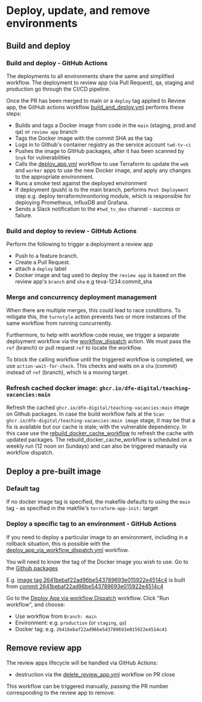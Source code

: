 # Deploy, update, and remove environments

## Build and deploy

### Build and deploy - GitHub Actions

The deployments to all environments share the same and simplified workflow. The deployment to review app (via Pull Request), qa, staging and production go through the CI/CD pipeline.

Once the PR has been merged to main or a `deploy` tag applied to Review app, the GitHub actions workflow [build_and_deploy.yml](../.github/workflows/build_and_deploy.yml) performs these steps:

- Builds and tags a Docker image from code in the `main` (staging, prod and qa) or `review app` branch
- Tags the Docker image with the commit SHA as the tag
- Logs in to Github's container registry as the service account `twd-tv-ci`
- Pushes the image to GitHub packages, after it has been scanned by `Snyk` for vulnerabilities
- Calls the [deploy_app.yml](../.github/workflows/deploy_app.yml) workflow to use Terraform to update the `web` and `worker` apps to use the new Docker image, and apply any changes to the appropriate environment.
- Runs a smoke test against the deployed environment
- If deployment (push) is to the main branch, performs `Post Deployment` step e.g. deploy terraform/monitoring module, which is responsible for deploying Prometheus, influxDB and Grafana.
- Sends a Slack notification to the `#twd_tv_dev` channel - success or failure.

### Build and deploy to review - GitHub Actions

Perform the following to trigger a deployment a review app

- Push to a feature branch.
- Create a Pull Request.
- attach a `deploy` label
- Docker image and tag used to deploy the `review app` is based on the review app's `branch` and `sha` e.g teva-1234:commit_sha


### Merge and concurrency deployment management
When there are multiple merges, this could lead to race conditions. To mitigate this, the `turnstyle` action prevents two or more instances of the same workflow from running concurrently.

Furthermore, to help with workflow code reuse, we trigger a separate deployment workflow via the [workflow_dispatch](https://docs.github.com/en/actions/reference/events-that-trigger-workflows#workflow_dispatch) action. We must pass the `ref` (branch) or pull request `ref` to locate the workflow.

To block the calling workflow until the triggered workflow is completed, we use `action-wait-for-check`. This checks and waits on a `sha` (commit) instead of `ref` (branch), which is a moving target.


### Refresh cached docker image: `ghcr.io/dfe-digital/teaching-vacancies:main`

Refresh the cached `ghcr.io/dfe-digital/teaching-vacancies:main` image on Github packages. In case the build workflow fails at the `Scan ghcr.io/dfe-digital/teaching-vacancies:main image` stage, it may be that a fix is available but our cache is stale; with the vulnerable dependency. In this case use the [rebuild_docker_cache_workflow](../.github/workflows/rebuild_docker_cache.yml) to refresh the cache with updated packages. The rebuild_docker_cache_workflow is scheduled on a weekly run (12 noon on Sundays) and can also be triggered manaully via workflow dispatch.


## Deploy a pre-built image

### Default tag

If no docker image tag is specified, the makefile defaults to using the `main` tag - as specified in the makfile's `terraform-app-init:` target

### Deploy a specific tag to an environment - GitHub Actions

If you need to deploy a particular image to an environment, including in a rollback situation, this is possible with the [deploy_app_via_workflow_dispatch.yml](/.github/workflows/deploy_app_via_workflow_dispatch.yml) workflow.

You will need to know the tag of the Docker image you wish to use. Go to the [Github packages](https://github.com/DFE-Digital/teaching-vacancies/pkgs/container/teaching-vacancies)

E.g. [image tag 2641bebaf22ad96be543789693e015922e4514c4](https://hub.docker.com/layers/dfedigital/teaching-vacancies/2641bebaf22ad96be543789693e015922e4514c4/images/sha256-804c11e347b156a65c4ffe504e11e97917550d3ea11fed4e1697fdfc3725f3f7?context=explore)
is built from [commit 2641bebaf22ad96be543789693e015922e4514c4](https://github.com/DFE-Digital/teaching-vacancies/commit/2641bebaf22ad96be543789693e015922e4514c4)

Go to the [Deploy App via workflow Dispatch](https://github.com/DFE-Digital/teaching-vacancies/actions/workflows/deploy_app_via_workflow_dispatch.yml) workflow.
Click "Run workflow", and choose:
- Use workflow from `Branch: main`
- Environment: e.g. `production` (or `staging`, `qa`)
- Docker tag: e.g. `2641bebaf22ad96be543789693e015922e4514c41`

## Remove review app

The review apps lifecycle will be handled via GitHub Actions:
- destruction via the [delete_review_app.yml](../.github/workflows/delete_review_app.yml) workflow on PR close

This workflow can be triggered manually, passing the PR number corresponding to the review app to remove.
